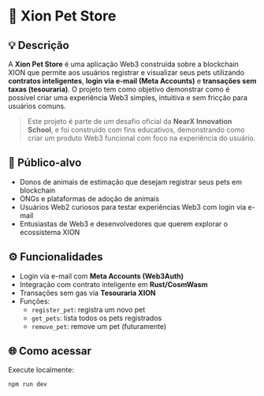 # 🐾 Xion Pet Store

## 💡 Descrição

A **Xion Pet Store** é uma aplicação Web3 construída sobre a blockchain XION que permite aos usuários registrar e visualizar seus pets utilizando **contratos inteligentes**, **login via e-mail (Meta Accounts)** e **transações sem taxas (tesouraria)**. O projeto tem como objetivo demonstrar como é possível criar uma experiência Web3 simples, intuitiva e sem fricção para usuários comuns.

> Este projeto é parte de um desafio oficial da **NearX Innovation School**, e foi construído com fins educativos, demonstrando como criar um produto Web3 funcional com foco na experiência do usuário.

## 👥 Público-alvo

- Donos de animais de estimação que desejam registrar seus pets em blockchain  
- ONGs e plataformas de adoção de animais  
- Usuários Web2 curiosos para testar experiências Web3 com login via e-mail  
- Entusiastas de Web3 e desenvolvedores que querem explorar o ecossistema XION  

## ⚙️ Funcionalidades

- Login via e-mail com **Meta Accounts (Web3Auth)**
- Integração com contrato inteligente em **Rust/CosmWasm**
- Transações sem gas via **Tesouraria XION**
- Funções:
  - `register_pet`: registra um novo pet
  - `get_pets`: lista todos os pets registrados
  - `remove_pet`: remove um pet (futuramente)

## 🌐 Como acessar

Execute localmente:  
```bash
npm run dev

